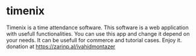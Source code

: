 # timenix
Timenix is a time attendance software. This software is a web application with usefull functionalities. 
You can use this app and change it depend on your needs. It can be usefull for commerce and tutorial cases.
Enjoy it. 
donation at
https://zarinp.al/ivahidmontazer
